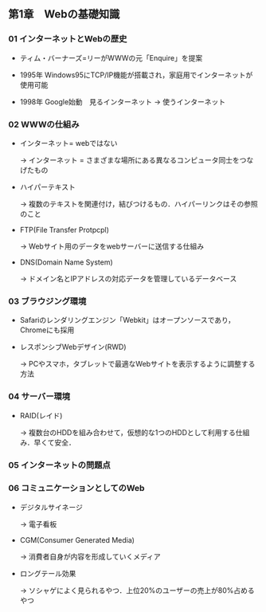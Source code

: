 ## 第1章　Webの基礎知識

### 01 インターネットとWebの歴史

- ティム・バーナーズ=リーがWWWの元「Enquire」を提案

- 1995年 Windows95にTCP/IP機能が搭載され，家庭用でインターネットが使用可能
- 1998年 Google始動　見るインターネット &rarr; 使うインターネット

### 02 WWWの仕組み

- インターネット= webではない

  &rarr; インターネット = さまざまな場所にある異なるコンピュータ同士をつなげたもの

- ハイパーテキスト

  &rarr; 複数のテキストを関連付け，結びつけるもの．ハイパーリンクはその参照のこと

- FTP(File Transfer Protpcpl)

  &rarr; Webサイト用のデータをwebサーバーに送信する仕組み

- DNS(Domain Name System)

  &rarr; ドメイン名とIPアドレスの対応データを管理しているデータベース

### 03 ブラウジング環境

- Safariのレンダリングエンジン「Webkit」はオープンソースであり，Chromeにも採用

- レスポンシブWebデザイン(RWD)

  &rarr; PCやスマホ，タブレットで最適なWebサイトを表示するように調整する方法

### 04 サーバー環境

- RAID(レイド)

  &rarr; 複数台のHDDを組み合わせて，仮想的な1つのHDDとして利用する仕組み．早くて安全．

### 05 インターネットの問題点

### 06 コミュニケーションとしてのWeb

- デジタルサイネージ

  &rarr; 電子看板

- CGM(Consumer Generated Media)

  &rarr; 消費者自身が内容を形成していくメディア

- ロングテール効果

  &rarr; ソシャゲによく見られるやつ．上位20%のユーザーの売上が80%占めるやつ